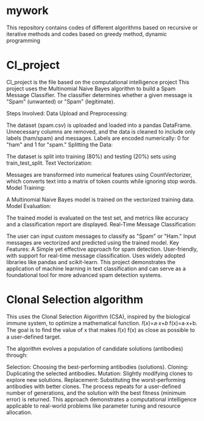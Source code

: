 # mywork
This repository contains codes of different algorithms based on recursive or iterative methods and codes based on greedy method, dynamic programming
# CI_project
CI_project is the file based on the computational intelligence project
This project uses the Multinomial Naive Bayes algorithm to build a Spam Message Classifier. The classifier determines whether a given message is "Spam" (unwanted) or "Spam" (legitimate).

Steps Involved:
Data Upload and Preprocessing:

The dataset (spam.csv) is uploaded and loaded into a pandas DataFrame.
Unnecessary columns are removed, and the data is cleaned to include only labels (ham/spam) and messages.
Labels are encoded numerically: 0 for "ham" and 1 for "spam."
Splitting the Data:

The dataset is split into training (80%) and testing (20%) sets using train_test_split.
Text Vectorization:

Messages are transformed into numerical features using CountVectorizer, which converts text into a matrix of token counts while ignoring stop words.
Model Training:

A Multinomial Naive Bayes model is trained on the vectorized training data.
Model Evaluation:

The trained model is evaluated on the test set, and metrics like accuracy and a classification report are displayed.
Real-Time Message Classification:

The user can input custom messages to classify as "Spam" or "Ham."
Input messages are vectorized and predicted using the trained model.
Key Features:
A Simple yet effective approach for spam detection.
User-friendly, with support for real-time message classification.
Uses widely adopted libraries like pandas and scikit-learn.
This project demonstrates the application of machine learning in text classification and can serve as a foundational tool for more advanced spam detection systems.

# Clonal Selection algorithm
This uses the Clonal Selection Algorithm (CSA), inspired by the biological immune system, to optimize a mathematical function.
𝑓(𝑥)=𝑎⋅𝑥+𝑏
f(x)=a⋅x+b. The goal is to find the value of x that makes 𝑓(𝑥)
f(x) as close as possible to a user-defined target.

The algorithm evolves a population of candidate solutions (antibodies) through:

Selection: Choosing the best-performing antibodies (solutions).
Cloning: Duplicating the selected antibodies.
Mutation: Slightly modifying clones to explore new solutions.
Replacement: Substituting the worst-performing antibodies with better clones.
The process repeats for a user-defined number of generations, and the solution with the best fitness (minimum error) is returned. This approach demonstrates a computational intelligence  applicable to real-world problems like parameter tuning and resource allocation.


